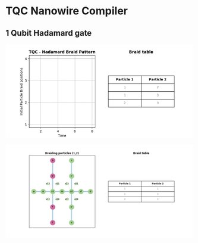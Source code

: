 # TQC Nanowire Compiler

## 1 Qubit Hadamard gate

![braid-animation](hadamard-braid-table.gif)

![nanowire-animation](hadamard-nanowire-table.gif)
